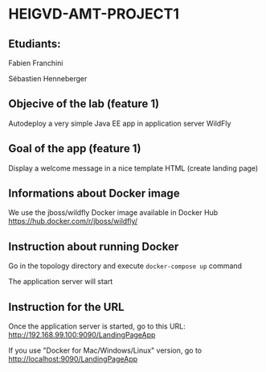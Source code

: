 # HEIGVD-AMT-PROJECT1

## Etudiants:
Fabien Franchini  

Sébastien Henneberger    


## Objecive of the lab (feature 1)
Autodeploy a very simple Java EE app in application server WildFly

## Goal of the app (feature 1)
Display a welcome message in a nice template HTML (create landing page)

## Informations about Docker image
We use the jboss/wildfly Docker image available in Docker Hub
https://hub.docker.com/r/jboss/wildfly/

## Instruction about running Docker
Go in the topology directory and execute `docker-compose up` command  

The application server will start

## Instruction for the URL
Once the application server is started, go to this URL: http://192.168.99.100:9090/LandingPageApp   

If you use "Docker for Mac/Windows/Linux" version, go to <http://localhost:9090/LandingPageApp>
